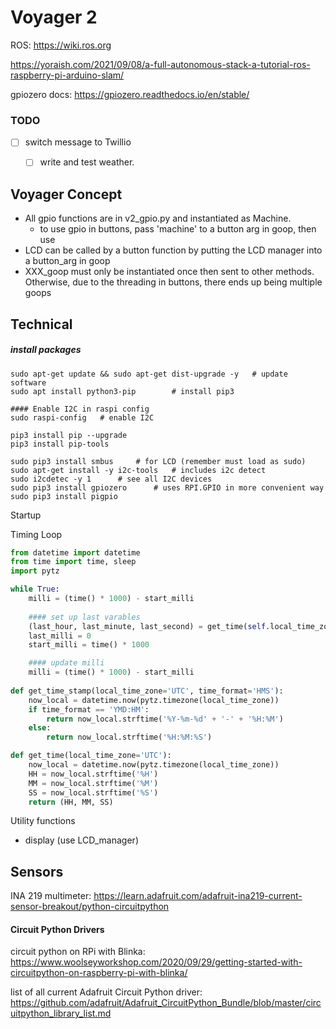 # Voyager 2

ROS:  https://wiki.ros.org

https://yoraish.com/2021/09/08/a-full-autonomous-stack-a-tutorial-ros-raspberry-pi-arduino-slam/

gpiozero docs:  https://gpiozero.readthedocs.io/en/stable/



### TODO

- [ ] switch message to Twillio
  - [ ] write and test weather.



## Voyager Concept

* All gpio functions are in v2_gpio.py and instantiated as Machine.
  * to use gpio in buttons, pass 'machine' to a button arg in goop, then use
* LCD can be called by a button function by putting the LCD manager into a button_arg in goop 
* XXX_goop must only be instantiated once then sent to other methods.  Otherwise, due to the threading in buttons, there ends up being multiple goops



## Technical



##### install packages

```
sudo apt-get update && sudo apt-get dist-upgrade -y   # update software
sudo apt install python3-pip		# install pip3

#### Enable I2C in raspi config
sudo raspi-config	# enable I2C

pip3 install pip --upgrade
pip3 install pip-tools

sudo pip3 install smbus		# for LCD (remember must load as sudo)
sudo apt-get install -y i2c-tools	# includes i2c detect
sudo i2cdetec -y 1		# see all I2C devices
sudo pip3 install gpiozero		# uses RPI.GPIO in more convenient way
sudo pip3 install pigpio

```

Startup

Timing Loop

```python
from datetime import datetime
from time import time, sleep
import pytz

while True:
    milli = (time() * 1000) - start_milli
    
    #### set up last varables
    (last_hour, last_minute, last_second) = get_time(self.local_time_zone)
    last_milli = 0
    start_milli = time() * 1000

	#### update milli
    milli = (time() * 1000) - start_milli
    
def get_time_stamp(local_time_zone='UTC', time_format='HMS'):
    now_local = datetime.now(pytz.timezone(local_time_zone))
    if time_format == 'YMD:HM':
        return now_local.strftime('%Y-%m-%d' + '-' + '%H:%M')
    else:
        return now_local.strftime('%H:%M:%S')

def get_time(local_time_zone='UTC'):
    now_local = datetime.now(pytz.timezone(local_time_zone))
    HH = now_local.strftime('%H')
    MM = now_local.strftime('%M')
    SS = now_local.strftime('%S')
    return (HH, MM, SS)
```



Utility functions 

* display (use LCD_manager)



## Sensors

INA 219 multimeter:  https://learn.adafruit.com/adafruit-ina219-current-sensor-breakout/python-circuitpython



#### Circuit Python Drivers

circuit python on RPi with Blinka:  https://www.woolseyworkshop.com/2020/09/29/getting-started-with-circuitpython-on-raspberry-pi-with-blinka/



list of all current Adafruit Circuit Python driver:  https://github.com/adafruit/Adafruit_CircuitPython_Bundle/blob/master/circuitpython_library_list.md

